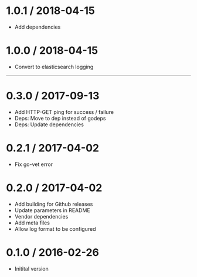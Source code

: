 # 1.0.1 / 2018-04-15

  * Add dependencies

# 1.0.0 / 2018-04-15

  * Convert to elasticsearch logging

----

# 0.3.0 / 2017-09-13

  * Add HTTP-GET ping for success / failure
  * Deps: Move to dep instead of godeps
  * Deps: Update dependencies

# 0.2.1 / 2017-04-02

  * Fix go-vet error

# 0.2.0 / 2017-04-02

  * Add building for Github releases
  * Update parameters in README
  * Vendor dependencies
  * Add meta files
  * Allow log format to be configured


0.1.0 / 2016-02-26
==================

  - Initital version

